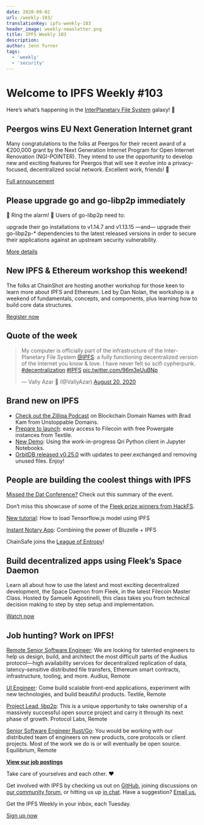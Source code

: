 ```yaml
---
date: 2020-09-02
url: /weekly-103/
translationKey: ipfs-weekly-103
header_image: weekly-newsletter.png
title: IPFS Weekly 103
description:
author: Jenn Turner
tags:
  - 'weekly'
  - 'security'
---
```


# Welcome to IPFS Weekly #103

Here’s what’s happening in the [InterPlanetary File System](https://ipfs.io/) galaxy! 🚀

## Peergos wins EU Next Generation Internet grant

Many congratulations to the folks at Peergos for their recent award of a €200,000 grant by the Next Generation Internet Program for Open Internet Renovation (NGI-POINTER). They intend to use the opportunity to develop new and exciting features for Peergos that will see it evolve into a privacy-focused, decentralized social network. Excellent work, friends! 👏

[Full announcement](https://peergos.org/posts/next-generation-internet)

## Please upgrade go and go-libp2p immediately

🚨 Ring the alarm! 🚨 Users of go-libp2p need to:

upgrade their go installations to v1.14.7 and v1.13.15 —and—
upgrade their go-libp2p-\* dependencies to the latest released versions
in order to secure their applications against an upstream security vulnerability.

[More details](https://discuss.libp2p.io/t/notice-upstream-security-vulnerability-please-upgrade-go-and-go-libp2p-immediately/629)

## New IPFS & Ethereum workshop this weekend!

The folks at ChainShot are hosting another workshop for those keen to learn more about IPFS and Ethereum. Led by Dan Nolan, the workshop is a weekend of fundamentals, concepts, and components, plus learning how to build core data structures.

[Register now](https://www.chainshot.com/workshops)

## Quote of the week

<blockquote class="twitter-tweet"><p lang="en" dir="ltr">My computer is officially part of the infrastructure of the Inter-Planetary File System <a href="https://twitter.com/IPFS?ref_src=twsrc%5Etfw">@IPFS</a>: a fully functioning decentralized version of the Internet you know &amp; love. I have never felt so scifi cypherpunk. <a href="https://twitter.com/hashtag/decentralization?src=hash&amp;ref_src=twsrc%5Etfw">#decentralization</a> <a href="https://twitter.com/hashtag/IPFS?src=hash&amp;ref_src=twsrc%5Etfw">#IPFS</a> <a href="https://t.co/96m3eUuBNp">pic.twitter.com/96m3eUuBNp</a></p>&mdash; Vally Azar 🍄 (@VallyAzar) <a href="https://twitter.com/VallyAzar/status/1296492119348183042?ref_src=twsrc%5Etfw">August 20, 2020</a></blockquote>

## Brand new on IPFS

- [Check out the Zilliqa Podcast](https://www.youtube.com/watch?v=pKXdNttBFVM&feature=emb_logo) on Blockchain Domain Names with Brad Kam from Unstoppable Domains.
- [Prepare to launch](https://blog.textile.io/prepare-to-launch-expanding-free-access-to-filecoin-through-hosted-powergates/): easy access to Filecoin with free Powergate instances from Textile.
- [New Demo](https://www.youtube.com/watch?v=P2qeY2nPK3Q&feature=emb_logo): Using the work-in-progress Qri Python client in Jupyter Notebooks.
- [OrbitDB released v0.25.0](https://github.com/orbitdb/orbit-db/releases/tag/v0.25.1) with updates to peer.exchanged and removing unused files. Enjoy!

## People are building the coolest things with IPFS

[Missed the Dat Conference?](https://blog.datproject.org/2020/08/22/dat-conference-the-summary/) Check out this summary of the event.

Don’t miss this showcase of some of the [Fleek prize winners from HackFS](https://blog.fleek.co/posts/HackFS-winners).

[New tutorial](https://blog-81003.web.app/how-to-load-tensorflow-js-model-using-ipfs): How to load Tensorflow.js model using IPFS

[Instant Notary App](https://blog.bluzelle.com/bluzelle-community-project-showcase-instant-notary-app-57e4d2a1308e): Combining the power of Bluzelle + IPFS

ChainSafe joins the [League of Entropy](https://medium.com/chainsafe-systems/chainsafe-joins-league-of-entropy-production-drand-network-dee62919d8d5)!

## Build decentralized apps using Fleek’s Space Daemon

Learn all about how to use the latest and most exciting decentralized development, the Space Daemon from Fleek, in the latest Filecoin Master Class. Hosted by Samuele Agostinelli, this class takes you from technical decision making to step by step setup and implementation.

[Watch now](https://www.pscp.tv/w/1RDGlrnQgPlxL)

## Job hunting? Work on IPFS!

[Remote Senior Software Engineer](https://jobs.lever.co/audius): We are looking for talented engineers to help us design, build, and architect the most difficult parts of the Audius protocol—high availability services for decentralized replication of data, latency-sensitive distributed file transfers, Ethereum smart contracts, infrastructure, tooling, and more. Audius, Remote

[UI Engineer](https://textile.breezy.hr/p/2efb847aca79-ui-engineer): Come build scalable front-end applications, experiment with new technologies, and build beautiful products. Textile, Remote

[Project Lead, libp2p](https://jobs.lever.co/protocol/27ff3891-6e13-4aa8-b43a-734715e85a26): This is a unique opportunity to take ownership of a massively successful open source project and carry it through its next phase of growth. Protocol Labs, Remote

[Senior Software Engineer Rust/Go](https://www.notion.so/Hiring-Senior-Software-Engineer-Rust-Go-e6c94ccc261f426c80a483c7fc642412): You would be working with our distributed team of engineers on new products, core protocols or client projects. Most of the work we do is or will eventually be open source. Equilibrium, Remote

**[View our job postings](https://jobs.lever.co/protocol)**

Take care of yourselves and each other. ❤️

Get involved with IPFS by checking us out on [GitHub](https://github.com/ipfs), joining discussions on [our community forum](https://discuss.ipfs.io/), or hitting us up [in chat](https://riot.im/app/#/room/#ipfs:matrix.org). Have a suggestion? [Email us.](mailto:newsletter@ipfs.io)

Get the IPFS Weekly in your inbox, each Tuesday.

<p><a href="https://ipfs.us4.list-manage.com/subscribe?u=25473244c7d18b897f5a1ff6b&amp;id=cad54b2230" class="button button-primary">Sign up now</a></p>
